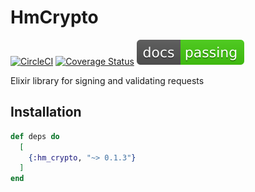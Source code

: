 # HmCrypto

[![CircleCI](https://circleci.com/gh/heathmont/hm-crypto.svg?style=shield&circle-token=c1b594b3ee6dadc82c44d0c0e6d68db18230e324)](https://circleci.com/gh/heathmont/hm-crypto)
[![Coverage Status](https://coveralls.io/repos/github/heathmont/hm-crypto/badge.svg?branch=refactor&t=PT2nwF)](https://coveralls.io/github/heathmont/hm-crypto?branch=refactor)
[![Documentation](https://raw.githubusercontent.com/tim2CF/static-asserts/master/documentation-passing.svg?sanitize=true)](https://coingaming.atlassian.net/wiki/pages/viewpageattachments.action?pageId=234193215&metadataLink=true)

Elixir library for signing and validating requests

## Installation

```elixir
def deps do
  [
    {:hm_crypto, "~> 0.1.3"}
  ]
end
```
